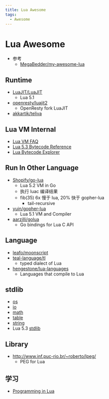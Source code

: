 ```yaml
---
title: Lua Awesome
tags:
  - Awesome
---
```


# Lua Awesome

- 参考
  - [MegaBedder/my-awesome-lua](https://github.com/MegaBedder/my-awesome-lua)

## Runtime

- [LuaJIT/LuaJIT](https://github.com/LuaJIT/LuaJIT)
  - Lua 5.1
- [openresty/luajit2](https://github.com/openresty/luajit2)
  - OpenResty fork LuaJIT
- [akkartik/teliva](https://github.com/akkartik/teliva)

## Lua VM Internal

- [Lua VM FAQ](https://gist.github.com/zeux/bb646a63c02ff2828117092036d2d174)
- [Lua 5.3 Bytecode Reference](https://the-ravi-programming-language.readthedocs.io/en/latest/lua_bytecode_reference.html)
- [Lua Bytecode Explorer](https://www.luac.nl/)

## Run In Other Language

- [Shopify/go-lua](https://github.com/Shopify/go-lua)
  - Lua 5.2 VM in Go
  - 执行 luac 编译结果
  - fib(35) 6x 慢于 lua, 20% 快于 gopher-lua
    - tail-recursive
- [yuin/gopher-lua](https://github.com/yuin/gopher-lua)
  - Lua 5.1 VM and Compiler
- [aarzilli/golua](https://github.com/aarzilli/golua)
  - Go bindings for Lua C API

## Language

- [leafo/moonscript](https://github.com/leafo/moonscript)
- [teal-language/tl](https://github.com/teal-language/tl)
  - typed dialect of Lua
- [hengestone/lua-languages](https://github.com/hengestone/lua-languages)
  - Languages that compile to Lua

## stdlib

- [os](http://lua-users.org/wiki/OsLibraryTutorial)
- [io](http://lua-users.org/wiki/IoLibraryTutorial)
- [math](http://lua-users.org/wiki/MathLibraryTutorial)
- [table](http://lua-users.org/wiki/TableLibraryTutorial)
- [string](http://lua-users.org/wiki/StringLibraryTutorial)
- Lua 5.3 [stdlib](https://www.lua.org/manual/5.3/manual.html#6)

## Library

- http://www.inf.puc-rio.br/~roberto/lpeg/
  - PEG for Lua

## 学习

- [Programming in Lua](https://www.lua.org/pil/)
